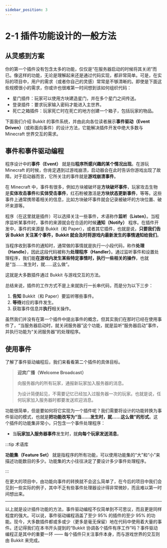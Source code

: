 ```yaml
---
sidebar_position: 3
---
```


# 2-1 插件功能设计的一般方法

## 从灵感到方案

你的第一个插件没有包含太多的功能，仅仅是“在服务器启动的时候将其关闭”而已。像这样的功能，无论是理解起来还是通过代码实现，都非常简单。可是，在实际的项目中，用户的需求（或者你自己的灵感）常常是不够清晰的。即使是下面这些规模很小的需求，你或许也很难第一时间想到该如何组织代码：

- 星门插件：玩家可以使用方块建造星门，并在多个星门之间传送。
- 登录插件：要求玩家输入密码才能进入主世界。
- 死亡之箱插件：玩家死亡时在死亡的地方创建一个箱子，包括玩家的物品。

下面我们介绍 Bukkit 的事件系统，并由此向各位读者展示**事件驱动（Event Driven）**（或称面向事件）的设计方法，它能解决插件开发中绝大多数与 Minecraft 世界交互的需求。

## 事件和事件驱动编程

程序设计中的**事件（Event）** 就是指**程序所感兴趣的某个情况出现**。在游玩 Minecraft 的时候，你肯定遇到过游戏崩溃，启动器会在此时告诉你游戏出现了故障。对于启动器而言，它所关注的事件就是**游戏崩溃事件**。

在 Minecraft 中，事件有很多，例如方块被破坏是**方块破坏事件**，玩家攻击生物是**实体攻击事件**和**实体受击事件**，红石粉被激活是**方块状态更新事件**，等等。这些事件上通常携带着相关的信息，比如方块破坏事件就会记录被破坏的方块位置、破坏来源等。

程序（在这里就是插件）可以选择关注一些事件，术语称作**监听（Listen）**。当程序监听某事件时，事件的来源就会在合适的时候**通知（Notify）** 程序。在插件开发中，事件的来源是 Bukkit（和 Paper），或者其它插件，也就是说，**只要我们告诉 Bukkit 关注某个事件，Bukkit 就会及时将游戏内最新发生的事情通知给我们**。

当程序收到事件的通知时，通常做的事情就是执行一小段代码，称作**处理（Handle）**，因此这段代码被称为**处理程序（Handler）**。通过监听事件和设置处理程序，我们能**在游戏内发生某些特定事情时，执行一些相关的操作**，也就是“当……发生时，就……这么做”。

这就是大多数插件通过 Bukkit 与游戏交互的方法。

总结来说，插件的工作方式不是上来就执行一长串代码，而是分为以下三步：

1. **告知** Bukkit（和 Paper）要监听哪些事件。
2. **等待**对应的事件发生。
3. 获取事件信息并**执行**相关操作。

虽然我们并没有在第一个插件中提出事件的概念，但其实我们在那时已经在使用事件了，“当服务器启动时，就关闭服务器”这个功能，就是监听“服务器启动”事件，并执行功能为“关闭服务器”的处理程序。

## 使用事件

了解了事件驱动编程后，我们来看看第二个插件的具体目标。

> **迎宾广播（Welcome Broadcast）**
>
> 向服务器内的所有玩家，通报新玩家加入服务器的消息。  
> 
> 为设计简便起见，不需要记忆已经加入过服务器一次的玩家。也就是说，任何玩家加入服务器时都要发送欢迎消息。

功能很简单，但是要如何将它实现为一个插件呢？我们需要将设计的功能转换为事件驱动的模式，也就是**把功能改写为“当……发生时，就……这么做”的形式**。这个插件的功能集非常小，只包含一个事件处理程序：

- 当**玩家加入服务器事件**发生时，就**向每个玩家发送消息**。

:::tip 术语库

**功能集（Feature Set）** 就是指程序的所有功能，可以使用功能集的“大”和“小”来描述功能数目的多少。功能集的大小往往决定了要设计多少事件处理程序。

:::

在更大的项目中，由功能向事件的转换就不会这么简单了，在今后的项目中我们会见到一些实际的例子，其中不乏有些事件处理器设计得非常微妙，而且难以第一时间想出来。

---

以上就是设计插件功能的方法，事件驱动编程不仅简单到不可思议，而且更是同样程度的强大。可以说，事件驱动编程涵盖了至少 95% 的插件的至少 95% 的功能。现今，大多数插件都或多或少（更多是毫无保留）地在代码中使用着大量的事件。还记得我们在本书开头提到的“Bukkit 协调各个插件有序工作”吗？事件驱动编程正是其中的重要一环 —— 每个插件只关注事件本身，而与游戏世界的交互则由 Bukkit 来完成。